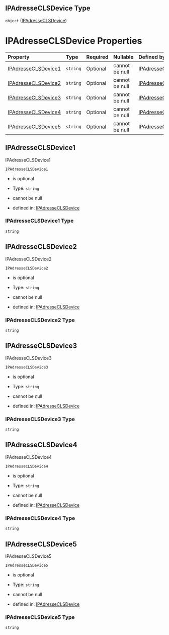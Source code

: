 ## IPAdresseCLSDevice Type

`object` ([IPAdresseCLSDevice](ipadresseclsdevice.md))

# IPAdresseCLSDevice Properties

| Property                                    | Type     | Required | Nullable       | Defined by                                                                                                                                                                                                                  |
| :------------------------------------------ | :------- | :------- | :------------- | :-------------------------------------------------------------------------------------------------------------------------------------------------------------------------------------------------------------------------- |
| [IPAdresseCLSDevice1](#ipadresseclsdevice1) | `string` | Optional | cannot be null | [IPAdresseCLSDevice](ipadresseclsdevice-properties-ipadresseclsdevice1.md "https://raw.githubusercontent.com/conuti-gmbh/bo4e-schema/master/schemas/v1/com/IPAdresseCLSDevice.schema.json#/properties/IPAdresseCLSDevice1") |
| [IPAdresseCLSDevice2](#ipadresseclsdevice2) | `string` | Optional | cannot be null | [IPAdresseCLSDevice](ipadresseclsdevice-properties-ipadresseclsdevice2.md "https://raw.githubusercontent.com/conuti-gmbh/bo4e-schema/master/schemas/v1/com/IPAdresseCLSDevice.schema.json#/properties/IPAdresseCLSDevice2") |
| [IPAdresseCLSDevice3](#ipadresseclsdevice3) | `string` | Optional | cannot be null | [IPAdresseCLSDevice](ipadresseclsdevice-properties-ipadresseclsdevice3.md "https://raw.githubusercontent.com/conuti-gmbh/bo4e-schema/master/schemas/v1/com/IPAdresseCLSDevice.schema.json#/properties/IPAdresseCLSDevice3") |
| [IPAdresseCLSDevice4](#ipadresseclsdevice4) | `string` | Optional | cannot be null | [IPAdresseCLSDevice](ipadresseclsdevice-properties-ipadresseclsdevice4.md "https://raw.githubusercontent.com/conuti-gmbh/bo4e-schema/master/schemas/v1/com/IPAdresseCLSDevice.schema.json#/properties/IPAdresseCLSDevice4") |
| [IPAdresseCLSDevice5](#ipadresseclsdevice5) | `string` | Optional | cannot be null | [IPAdresseCLSDevice](ipadresseclsdevice-properties-ipadresseclsdevice5.md "https://raw.githubusercontent.com/conuti-gmbh/bo4e-schema/master/schemas/v1/com/IPAdresseCLSDevice.schema.json#/properties/IPAdresseCLSDevice5") |

## IPAdresseCLSDevice1

IPAdresseCLSDevice1

`IPAdresseCLSDevice1`

*   is optional

*   Type: `string`

*   cannot be null

*   defined in: [IPAdresseCLSDevice](ipadresseclsdevice-properties-ipadresseclsdevice1.md "https://raw.githubusercontent.com/conuti-gmbh/bo4e-schema/master/schemas/v1/com/IPAdresseCLSDevice.schema.json#/properties/IPAdresseCLSDevice1")

### IPAdresseCLSDevice1 Type

`string`

## IPAdresseCLSDevice2

IPAdresseCLSDevice2

`IPAdresseCLSDevice2`

*   is optional

*   Type: `string`

*   cannot be null

*   defined in: [IPAdresseCLSDevice](ipadresseclsdevice-properties-ipadresseclsdevice2.md "https://raw.githubusercontent.com/conuti-gmbh/bo4e-schema/master/schemas/v1/com/IPAdresseCLSDevice.schema.json#/properties/IPAdresseCLSDevice2")

### IPAdresseCLSDevice2 Type

`string`

## IPAdresseCLSDevice3

IPAdresseCLSDevice3

`IPAdresseCLSDevice3`

*   is optional

*   Type: `string`

*   cannot be null

*   defined in: [IPAdresseCLSDevice](ipadresseclsdevice-properties-ipadresseclsdevice3.md "https://raw.githubusercontent.com/conuti-gmbh/bo4e-schema/master/schemas/v1/com/IPAdresseCLSDevice.schema.json#/properties/IPAdresseCLSDevice3")

### IPAdresseCLSDevice3 Type

`string`

## IPAdresseCLSDevice4

IPAdresseCLSDevice4

`IPAdresseCLSDevice4`

*   is optional

*   Type: `string`

*   cannot be null

*   defined in: [IPAdresseCLSDevice](ipadresseclsdevice-properties-ipadresseclsdevice4.md "https://raw.githubusercontent.com/conuti-gmbh/bo4e-schema/master/schemas/v1/com/IPAdresseCLSDevice.schema.json#/properties/IPAdresseCLSDevice4")

### IPAdresseCLSDevice4 Type

`string`

## IPAdresseCLSDevice5

IPAdresseCLSDevice5

`IPAdresseCLSDevice5`

*   is optional

*   Type: `string`

*   cannot be null

*   defined in: [IPAdresseCLSDevice](ipadresseclsdevice-properties-ipadresseclsdevice5.md "https://raw.githubusercontent.com/conuti-gmbh/bo4e-schema/master/schemas/v1/com/IPAdresseCLSDevice.schema.json#/properties/IPAdresseCLSDevice5")

### IPAdresseCLSDevice5 Type

`string`
